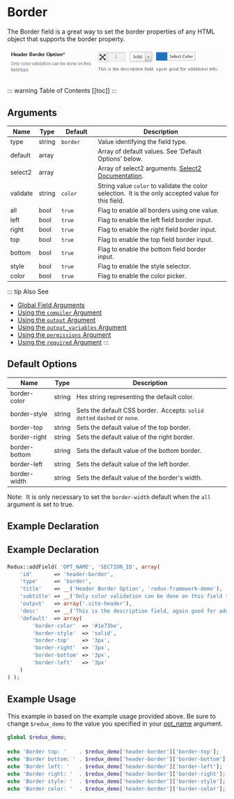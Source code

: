 # Border

The Border field is a great way to set the border properties of any HTML object that supports the border property.

<span style="display:block;text-align:center">![](./img/border.png)</span>

::: warning Table of Contents
[[toc]]
:::

## Arguments
|Name|Type|<div style="width:70px;">Default</div>|Description|
|--- |--- |--- |--- |
|type|string|`border`|Value identifying the field type.|
|default|array||Array of default values. See 'Default Options' below.|
|select2|array||Array of select2 arguments. [Select2 Documentation](https://select2.org/configuration/options-api).|
|validate|string|`color`|String value `color` to validate the color selection.  It is the only accepted value for this field.|
|all|bool|`true`|Flag to enable all borders using one value.|
|left|bool|`true`|Flag to enable the left field border input.|
|right|bool|`true`|Flag to enable the right field border input.|
|top|bool|`true`|Flag to enable the top field border input.|
|bottom|bool|`true`|Flag to enable the bottom field border input.|
|style|bool|`true`|Flag to enable the style selector.|
|color|bool|`true`|Flag to enable the color picker.|

::: tip Also See
- [Global Field Arguments](../configuration/fields/arguments.md)
- [Using the `compiler` Argument](../configuration/fields/compiler.md)
- [Using the `output` Argument](../configuration/fields/output.html)
- [Using the `output_variables` Argument](../configuration/fields/output-variables.md)
- [Using the `permissions` Argument](../configuration/fields/permissions.md)
- [Using the `required` Argument](../configuration/fields/required.md)
:::

## Default Options
|Name|Type|Description|
|--- |--- |--- |
|border-color|string|Hex string representing the default color.|
|border-style|string|Sets the default CSS border.  Accepts: `solid` `dotted` `dashed` or `none`.|
|border-top|string|Sets the default value of the top border.|
|border-right|string|Sets the default value of the right border.|
|border-bottom|string|Sets the default value of the bottom border.|
|border-left|string|Sets the default value of the left border.|
|border-width|string|Sets the default value of the border's width.|


Note:  It is only necessary to set the `border-width` default when the `all` argument is set to true.


## Example Declaration
<script>
import builder from './border.json';
export default {
    data () {
        return {
            builder: builder,
            defaults: {}
        };
    }
}
</script>
<builder :builder_json="builder" :builder_defaults="defaults" />



## Example Declaration
```php
Redux::addField( 'OPT_NAME', 'SECTION_ID', array(
    'id'       => 'header-border',
    'type'     => 'border',
    'title'    => __('Header Border Option', 'redux-framework-demo'),
    'subtitle' => __('Only color validation can be done on this field type', 'redux-framework-demo'),
    'output'   => array('.site-header'),
    'desc'     => __('This is the description field, again good for additional info.', 'redux-framework-demo'),
    'default'  => array(
        'border-color'  => '#1e73be', 
        'border-style'  => 'solid', 
        'border-top'    => '3px', 
        'border-right'  => '3px', 
        'border-bottom' => '3px', 
        'border-left'   => '3px'
    )
) );
```

## Example Usage
This example in based on the example usage provided above. Be sure to change `$redux_demo` to the value you specified in your [opt_name](../configuration/global_arguments.md#opt_name) argument.

```php
global $redux_demo;

echo 'Border top: '    . $redux_demo['header-border']['border-top'];
echo 'Border bottom: ' . $redux_demo['header-border']['border-bottom'];
echo 'Border left: '   . $redux_demo['header-border']['border-left'];
echo 'Border right: '  . $redux_demo['header-border']['border-right'];
echo 'Border style: '  . $redux_demo['header-border']['border-style'];
echo 'Border color: '  . $redux_demo['header-border']['border-color'];
```


